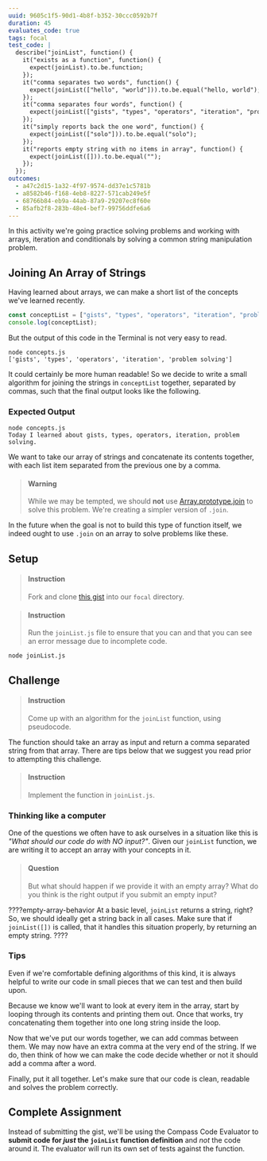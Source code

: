 ```yaml
---
uuid: 9605c1f5-90d1-4b8f-b352-30ccc0592b7f
duration: 45
evaluates_code: true
tags: focal
test_code: |
  describe("joinList", function() {
    it("exists as a function", function() {
      expect(joinList).to.be.function;
    });
    it("comma separates two words", function() {
      expect(joinList(["hello", "world"])).to.be.equal("hello, world");
    });
    it("comma separates four words", function() {
      expect(joinList(["gists", "types", "operators", "iteration", "problem solving"])).to.be.equal("gists, types, operators, iteration, problem solving");
    });
    it("simply reports back the one word", function() {
      expect(joinList(["solo"])).to.be.equal("solo");
    });
    it("reports empty string with no items in array", function() {
      expect(joinList([])).to.be.equal("");
    });
  });
outcomes:
  - a47c2d15-1a32-4f97-9574-dd37e1c5781b
  - a8582b46-f168-4eb8-8227-571cab249e5f
  - 68766b84-eb9a-44ab-87a9-29207ec8f60e
  - 85afb2f8-283b-48e4-bef7-99756ddfe6a6
---
```


In this activity we're going practice solving problems and working with arrays, iteration and conditionals by solving a common string manipulation problem.

## Joining An Array of Strings

Having learned about arrays, we can make a short list of the concepts we've learned recently.

```javascript
const conceptList = ["gists", "types", "operators", "iteration", "problem solving"];
console.log(conceptList);
```

But the output of this code in the Terminal is not very easy to read.

```terminal
node concepts.js
['gists', 'types', 'operators', 'iteration', 'problem solving']
```

It could certainly be more human readable! So we decide to write a small algorithm for joining the strings in `conceptList` together, separated by commas, such that the final output looks like the following.

### Expected Output

```terminal
node concepts.js
Today I learned about gists, types, operators, iteration, problem solving.
```

We want to take our array of strings and concatenate its contents together, with each list item separated from the previous one by a comma.

> #### Warning
> While we may be tempted, we should **not** use [Array.prototype.join](https://developer.mozilla.org/en-US/docs/Web/JavaScript/Reference/Global_Objects/Array/join) to solve this problem. We're creating a simpler version of `.join`. 

In the future when the goal is not to build this type of function itself, we indeed ought to use `.join` on an array to solve problems like these. 

## Setup

> #### Instruction
> Fork and clone [this gist](https://gist.github.com/kvirani/7f98a6a8c067e1ff8d754f2289c6a382) into our `focal` directory. 

<div></div>

> #### Instruction
> Run the `joinList.js` file to ensure that you can and that you can see an error message due to incomplete code.

```terminal
node joinList.js
```

## Challenge

> #### Instruction
> Come up with an algorithm for the `joinList` function, using pseudocode.

The function should take an array as input and return a comma separated string from that array. There are tips below that we suggest you read prior to attempting this challenge.

> #### Instruction
> Implement the function in `joinList.js`.

### Thinking like a computer

One of the questions we often have to ask ourselves in a situation like this is _"What should our code do with NO input?"_. Given our `joinList` function, we are writing it to accept an array with your concepts in it. 

> #### Question
> But what should happen if we provide it with an empty array? What do you think is the right output if you submit an empty input? 

????empty-array-behavior
At a basic level, `joinList` returns a string, right? So, we should ideally get a string back in all cases. Make sure that if `joinList([])` is called, that it handles this situation properly, by returning an empty string.
????

### Tips

Even if we're comfortable defining algorithms of this kind, it is always helpful to write our code in small pieces that we can test and then build upon.

Because we know we'll want to look at every item in the array, start by looping through its contents and printing them out. Once that works, try concatenating them together into one long string inside the loop.

Now that we've put our words together, we can add commas between them. We may now have an extra comma at the very end of the string. If we do, then think of how we can make the code decide whether or not it should add a comma after a word.

Finally, put it all together. Let's make sure that our code is clean, readable and solves the problem correctly.

## Complete Assignment

Instead of submitting the gist, we'll be using the Compass Code Evaluator to **submit code for _just_ the `joinList` function definition** and _not_ the code around it. The evaluator will run its own set of tests against the function.
